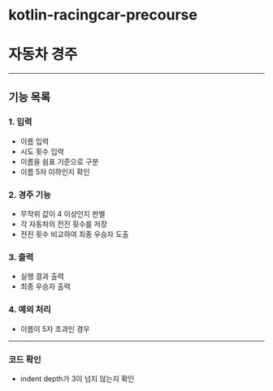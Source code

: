 # kotlin-racingcar-precourse
# 자동차 경주

----------

## 기능 목록

### 1. 입력

- 이름 입력
- 시도 횟수 입력
- 이름을 쉼표 기준으로 구분
- 이름 5자 이하인지 확인

### 2. 경주 기능

- 무작위 값이 4 이상인지 판별
- 각 자동차의 전진 횟수를 저장
- 전진 횟수 비교하여 최종 우승자 도출

### 3. 출력
- 실행 결과 출력
- 최종 우승자 출력

### 4. 예외 처리
- 이름이 5자 초과인 경우
----------
###  코드 확인

- indent depth가 3이 넘지 않는지 확인